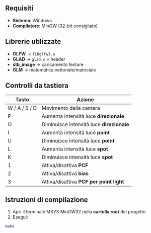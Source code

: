 

##  Requisiti

- **Sistema**: Windows  
- **Compilatore**: MinGW (32-bit consigliato)

##  Librerie utilizzate

- **GLFW** → `libglfw3.a`
- **GLAD** → `glad.c` + header
- **stb_image** → caricamento texture
- **GLM** → matematica vettoriale/matriciale

##  Controlli da tastiera

| Tasto | Azione |
|-------|--------|
| W / A / S / D | Movimento della camera |
| P | Aumenta intensità luce **direzionale** |
| O | Diminuisce intensità luce **direzionale** |
| I | Aumenta intensità luce **point** |
| U | Diminuisce intensità luce **point** |
| L | Aumenta intensità luce **spot** |
| K | Diminuisce intensità luce **spot** |
| 1 | Attiva/disattiva **PCF** |
| 2 | Attiva/disattiva **bias** |
| 3 | Attiva/disattiva **PCF per point light** |

##  Istruzioni di compilazione


1. Apri il terminale MSYS MinGW32 nella **cartella root** del progetto
2. Esegui:

```bash
make
